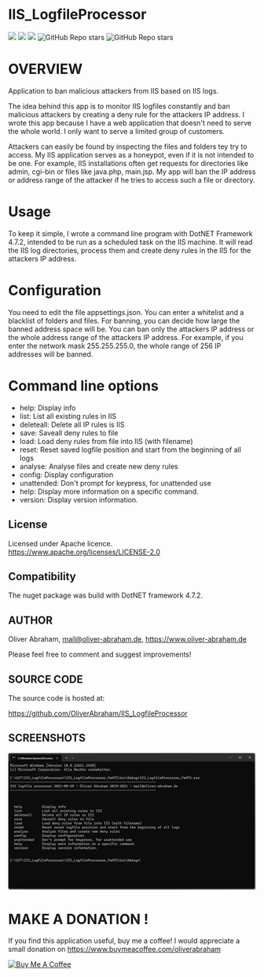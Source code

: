 # IIS_LogfileProcessor

![](https://img.shields.io/github/downloads/oliverabraham/IIS_LogfileProcessor/total) ![](https://img.shields.io/github/license/oliverabraham/IIS_LogfileProcessor) ![](https://img.shields.io/github/languages/count/oliverabraham/IIS_LogfileProcessor) ![GitHub Repo stars](https://img.shields.io/github/stars/oliverabraham/IIS_LogfileProcessor?label=repo%20stars) ![GitHub Repo stars](https://img.shields.io/github/stars/oliverabraham?label=user%20stars)


# OVERVIEW

Application to ban malicious attackers from IIS based on IIS logs.

The idea behind this app is to monitor IIS logfiles constantly and ban malicious attackers by creating a deny rule for the attackers IP address.
I wrote this app because I have a web application that doesn't need to serve the whole world.
I only want to serve a limited group of customers. 

Attackers can easily be found by inspecting the files and folders tey try to access. 
My IIS application serves as a honeypot, even if it is not intended to be one.
For example, IIS installations often get requests for directories like admin, cgi-bin or files like java.php, main.jsp.
My app will ban the IP address or address range of the attacker if he tries to access such a file or directory.	


# Usage


To keep it simple, I wrote a command line program with DotNET Framework 4.7.2, intended to be run as a scheduled task on the IIS machine.
It will read the IIS log directories, process them and create deny rules in the IIS for the attackers IP address.


# Configuration

You need to edit the file appsettings.json.
You can enter a whitelist and a blacklist of folders and files.
For banning, you can decide how large the banned address space will be.
You can ban only the attackers IP address or the whole address range of the attackers IP address.
For example, if you enter the network mask 255.255.255.0, the whole range of 256 IP addresses will be banned.


# Command line options

- help:          Display info
- list:          List all existing rules in IIS
- deleteall:     Delete all IP rules is IIS
- save:          Saveall deny rules to file
- load:          Load deny rules from file into IIS (with filename)
- reset:         Reset saved logfile position and start from the beginning of all logs
- analyse:       Analyse files and create new deny rules
- config:        Display configuration
- unattended:    Don't prompt for keypress, for unattended use
- help:          Display more information on a specific command.
- version:       Display version information.


## License

Licensed under Apache licence.
https://www.apache.org/licenses/LICENSE-2.0


## Compatibility

The nuget package was build with DotNET framework 4.7.2.



## AUTHOR

Oliver Abraham, mail@oliver-abraham.de, https://www.oliver-abraham.de

Please feel free to comment and suggest improvements!



## SOURCE CODE

The source code is hosted at:

https://github.com/OliverAbraham/IIS_LogfileProcessor




## SCREENSHOTS
![](Screenshots/screenshot1.jpg)


# MAKE A DONATION !
If you find this application useful, buy me a coffee!
I would appreciate a small donation on https://www.buymeacoffee.com/oliverabraham

<a href="https://www.buymeacoffee.com/app/oliverabraham" target="_blank"><img src="https://cdn.buymeacoffee.com/buttons/v2/default-yellow.png" alt="Buy Me A Coffee" style="height: 60px !important;width: 217px !important;" ></a>
